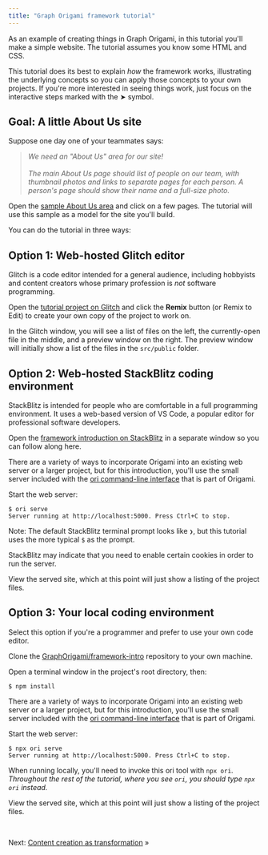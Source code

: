 ```yaml
---
title: "Graph Origami framework tutorial"
---
```


As an example of creating things in Graph Origami, in this tutorial you'll make a simple website. The tutorial assumes you know some HTML and CSS.

This tutorial does its best to explain _how_ the framework works, illustrating the underlying concepts so you can apply those concepts to your own projects. If you're more interested in seeing things work, just focus on the interactive steps marked with the ➤ symbol.

## Goal: A little About Us site

Suppose one day one of your teammates says:

> _We need an "About Us" area for our site!<br><br>The main About Us page should list of people on our team, with thumbnail photos and links to separate pages for each person. A person's page should show their name and a full-size photo._

<span class="tutorialStep"></span> Open the
<a href="/samples/aboutUs" target="_blank">sample About Us area</a>
and click on a few pages. The tutorial will use this sample as a model for the site you'll build.

You can do the tutorial in three ways:

## Option 1: Web-hosted Glitch editor

Glitch is a code editor intended for a general audience, including hobbyists and content creators whose primary profession is _not_ software programming.

<span class="tutorialStep"></span> Open the
<a href="https://glitch.com/edit/#!/origami-framework-intro" target="_blank">tutorial project on Glitch</a>
and click the <strong>Remix</strong> button (or Remix to Edit) to create your own copy of the project to work on.

In the Glitch window, you will see a list of files on the left, the currently-open file in the middle, and a preview window on the right. The preview window will initially show a list of the files in the `src/public` folder.

## Option 2: Web-hosted StackBlitz coding environment

StackBlitz is intended for people who are comfortable in a full programming environment. It uses a web-based version of VS Code, a popular editor for professional software developers.

<span class="tutorialStep"></span> Open the [framework introduction on StackBlitz](https://stackblitz.com/github/GraphOrigami/framework-intro) in a separate window so you can follow along here.

There are a variety of ways to incorporate Origami into an existing web server or a larger project, but for this introduction, you'll use the small server included with the [ori command-line interface](/cli) that is part of Origami.

<span class="tutorialStep"></span> Start the web server:

```console
$ ori serve
Server running at http://localhost:5000. Press Ctrl+C to stop.
```

Note: The default StackBlitz terminal prompt looks like `❯`, but this tutorial uses the more typical `$` as the prompt.

StackBlitz may indicate that you need to enable certain cookies in order to run the server.

<span class="tutorialStep"></span> View the served site, which at this point will just show a listing of the project files.

## Option 3: Your local coding environment

Select this option if you're a programmer and prefer to use your own code editor.

<span class="tutorialStep"></span> Clone the [GraphOrigami/framework-intro](https://github.com/GraphOrigami/framework-intro) repository to your own machine.

<span class="tutorialStep"></span> Open a terminal window in the project's root directory, then:

```console
$ npm install
```

There are a variety of ways to incorporate Origami into an existing web server or a larger project, but for this introduction, you'll use the small server included with the [ori command-line interface](/cli) that is part of Origami.

<span class="tutorialStep"></span> Start the web server:

```console
$ npx ori serve
Server running at http://localhost:5000. Press Ctrl+C to stop.
```

When running locally, you'll need to invoke this ori tool with `npx ori`. _Throughout the rest of the tutorial, where you see `ori`, you should type `npx ori` instead._

<span class="tutorialStep"></span> View the served site, which at this point will just show a listing of the project files.

&nbsp;

Next: [Content creation as transformation](intro1.html) »
